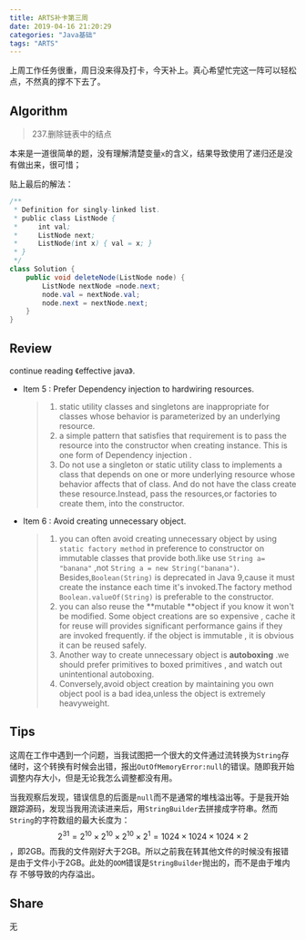 ```yaml
---
title: ARTS补卡第三周
date: 2019-04-16 21:20:29
categories: "Java基础"
tags: "ARTS"
---
```


上周工作任务很重，周日没来得及打卡，今天补上。真心希望忙完这一阵可以轻松点，不然真的撑不下去了。

<!--more-->

## Algorithm

> 237.删除链表中的结点

本来是一道很简单的题，没有理解清楚变量`x`的含义，结果导致使用了递归还是没有做出来，很可惜；

贴上最后的解法：

```java
/**
 * Definition for singly-linked list.
 * public class ListNode {
 *     int val;
 *     ListNode next;
 *     ListNode(int x) { val = x; }
 * }
 */
class Solution {
    public void deleteNode(ListNode node) {
        ListNode nextNode =node.next;
        node.val = nextNode.val;
        node.next = nextNode.next;
    }
}
```

## Review

continue reading 《effective java》.

- Item 5 : Prefer Dependency injection to hardwiring resources.

  > 1. static utility classes and singletons are inappropriate for classes whose behavior is parameterized by an underlying resource.
  > 2. a simple pattern that satisfies that requirement is to pass the resource into the constructor when creating instance. This is one form of Dependency injection .
  > 3. Do not use a singleton or static utility class to implements a class that depends on one or more   underlying resource whose  behavior affects that of class. And do not have the class create these resource.Instead, pass the resources,or factories to create them, into the constructor.

- Item 6 : Avoid creating unnecessary object.

  > 1. you can often avoid creating unnecessary object by using `static factory method` in preference to constructor on immutable classes that provide both.like use `String a= "banana"` ,not `String a = new String("banana")`. Besides,`Boolean(String)` is deprecated in Java 9,cause it must create the instance each time it's invoked.The factory method `Boolean.valueOf(String)` is preferable to the constructor. 
  > 2. you can also reuse the **mutable **object if you know it won't be modified. Some object creations are so expensive , cache it for reuse will provides significant performance gains if they are invoked frequently. if the object is immutable , it is obvious it can be reused safely.
  > 3. Another way to create unnecessary object is **autoboxing** .we should prefer primitives to boxed primitives , and watch out unintentional autoboxing.
  > 4. Conversely,avoid object creation by maintaining you own object pool is a bad idea,unless the object is extremely heavyweight.

## Tips

这周在工作中遇到一个问题，当我试图把一个很大的文件通过流转换为`String`存储时，这个转换有时候会出错，报出`OutOfMemoryError:null`的错误。随即我开始调整内存大小，但是无论我怎么调整都没有用。

当我观察后发现，错误信息的后面是`null`而不是通常的堆栈溢出等。于是我开始跟踪源码，发现当我用流读进来后，用`StringBuilder`去拼接成字符串。然而`String`的字符数组的最大长度为：$$2^{31}=2^{10}\times2^{10}\times2^{10}\times2^{1}=1024\times1024\times1024\times2$$，即2GB。而我的文件刚好大于2GB。所以之前我在转其他文件的时候没有报错是由于文件小于2GB。此处的`OOM`错误是`StringBuilder`抛出的，而不是由于堆内存 不够导致的内存溢出。

## Share

无
